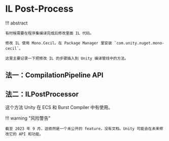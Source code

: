 # IL Post-Process

!!! abstract

    有时候需要在程序集编译完成后修改里面 IL 代码。

    修改 IL 使用 Mono.Cecil。在 Package Manager 里安装 `com.unity.nuget.mono-cecil`。

    这里主要记录一下把修改 IL 的步骤插入到 Unity 编译管线中的方法。

## 法一：CompilationPipeline API


## 法二：ILPostProcessor

这个方法 Unity 在 ECS 和 Burst Compiler 中有使用。

!!! warning "风险警告"

    截至 2023 年 9 月，这依然是一个未公开的 feature，没有文档。Unity 可能会在未来修改它的 API 和功能。


